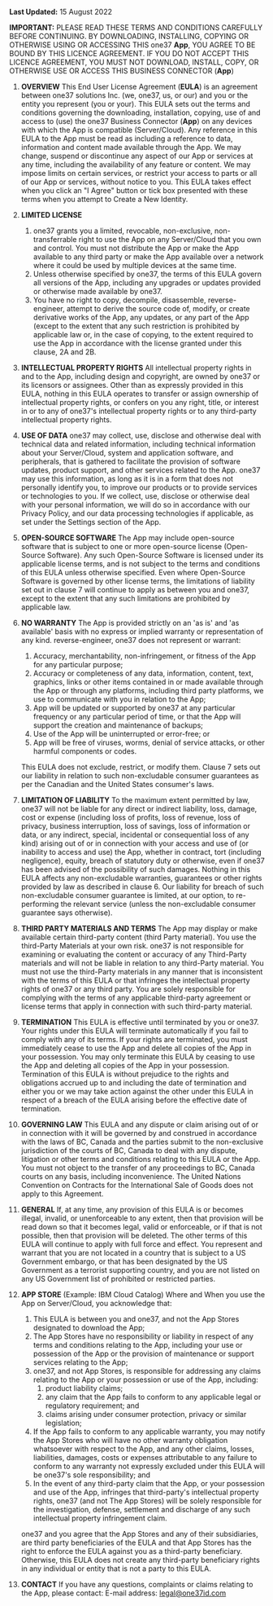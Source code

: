 **Last Updated:** 15 August 2022

**IMPORTANT:**
PLEASE READ THESE TERMS AND CONDITIONS CAREFULLY BEFORE CONTINUING. BY DOWNLOADING, INSTALLING, COPYING OR OTHERWISE USING OR ACCESSING THIS one37 **App**, YOU AGREE TO BE BOUND BY THIS LICENCE AGREEMENT. IF YOU DO NOT ACCEPT THIS LICENCE AGREEMENT, YOU MUST NOT DOWNLOAD, INSTALL, COPY, OR OTHERWISE USE OR ACCESS THIS BUSINESS CONNECTOR (**App**)

1. **OVERVIEW**
This End User License Agreement (**EULA**) is an agreement between one37 solutions Inc. (we, one37, us, or our) and you or the entity you represent (you or your).
This EULA sets out the terms and conditions governing the downloading, installation, copying, use of and access to (use) the one37 Business Connector (**App**) on any devices with which the App is compatible (Server/Cloud). Any reference in this EULA to the App must be read as including a reference to data, information and content made available through the App.
We may change, suspend or discontinue any aspect of our App or services at any time, including the availability of any feature or content. We may impose limits on certain services, or restrict your access to parts or all of our App or services, without notice to you.
This EULA takes effect when you click an "I Agree" button or tick box presented with these terms when you attempt to Create a New Identity.
2. **LIMITED LICENSE**
   1. one37 grants you a limited, revocable, non-exclusive, non-transferrable right to use the App on any Server/Cloud that you own and control. You must not distribute the App or make the App available to any third party or make the App available over a network where it could be used by multiple devices at the same time.
   2. Unless otherwise specified by one37, the terms of this EULA govern all versions of the App, including any upgrades or updates provided or otherwise made available by one37.
   3. You have no right to copy, decompile, disassemble, reverse-engineer, attempt to derive the source code of, modify, or create derivative works of the App, any updates, or any part of the App (except to the extent that any such restriction is prohibited by applicable law or, in the case of copying, to the extent required to use the App in accordance with the license granted under this clause, 2A and 2B.

3. **INTELLECTUAL PROPERTY RIGHTS**
All intellectual property rights in and to the App, including design and copyright, are owned by one37 or its licensors or assignees. Other than as expressly provided in this EULA, nothing in this EULA operates to transfer or assign ownership of intellectual property rights, or confers on you any right, title, or interest in or to any of one37's intellectual property rights or to any third-party intellectual property rights.

4. **USE OF DATA**
one37 may collect, use, disclose and otherwise deal with technical data and related information, including technical information about your Server/Cloud, system and application software, and peripherals, that is gathered to facilitate the provision of software updates, product support, and other services related to the App. one37 may use this information, as long as it is in a form that does not personally identify you, to improve our products or to provide services or technologies to you.
If we collect, use, disclose or otherwise deal with your personal information, we will do so in accordance with our Privacy Policy, and our data processing technologies if applicable, as set under the Settings section of the App.

5. **OPEN-SOURCE SOFTWARE**
The App may include open-source software that is subject to one or more open-source license (Open-Source Software). Any such Open-Source Software is licensed under its applicable license terms, and is not subject to the terms and conditions of this EULA unless otherwise specified.
Even where Open-Source Software is governed by other license terms, the limitations of liability set out in clause 7 will continue to apply as between you and one37, except to the extent that any such limitations are prohibited by applicable law.

6. **NO WARRANTY**
The App is provided strictly on an 'as is' and 'as available' basis with no express or implied warranty or representation of any kind. reverse-engineer, one37 does not represent or warrant:
   1. Accuracy, merchantability, non-infringement, or fitness of the App for any particular purpose;
   2. Accuracy or completeness of any data, information, content, text, graphics, links or other items contained in or made available through the App or through any platforms, including third party platforms, we use to communicate with you in relation to the App;
   3. App will be updated or supported by one37 at any particular frequency or any particular period of time, or that the App will support the creation and maintenance of backups;
   4. Use of the App will be uninterrupted or error-free; or
   5. App will be free of viruses, worms, denial of service attacks, or other harmful components or codes.

    This EULA does not exclude, restrict, or modify them. Clause 7 sets out our liability in relation to such non-excludable consumer guarantees as per the Canadian and the United States consumer's laws.

7. **LIMITATION OF LIABILITY**
To the maximum extent permitted by law, one37 will not be liable for any direct or indirect liability, loss, damage, cost or expense (including loss of profits, loss of revenue, loss of privacy, business interruption, loss of savings, loss of information or data, or any indirect, special, incidental or consequential loss of any kind) arising out of or in connection with your access and use of (or inability to access and use) the App, whether in contract, tort (including negligence), equity, breach of statutory duty or otherwise, even if one37 has been advised of the possibility of such damages.
Nothing in this EULA affects any non-excludable warranties, guarantees or other rights provided by law as described in clause 6. Our liability for breach of such non-excludable consumer guarantee is limited, at our option, to re-performing the relevant service (unless the non-excludable consumer guarantee says otherwise).

8. **THIRD PARTY MATERIALS AND TERMS**
The App may display or make available certain third-party content (third Party material). You use the third-Party Materials at your own risk. one37 is not responsible for examining or evaluating the content or accuracy of any Third-Party materials and will not be liable in relation to any third-Party material. You must not use the third-Party materials in any manner that is inconsistent with the terms of this EULA or that infringes the intellectual property rights of one37 or any third party.
You are solely responsible for complying with the terms of any applicable third-party agreement or license terms that apply in connection with such third-party material.

9. **TERMINATION**
This EULA is effective until terminated by you or one37. Your rights under this EULA will terminate automatically if you fail to comply with any of its terms. If your rights are terminated, you must immediately cease to use the App and delete all copies of the App in your possession.
You may only terminate this EULA by ceasing to use the App and deleting all copies of the App in your possession.
Termination of this EULA is without prejudice to the rights and obligations accrued up to and including the date of termination and either you or we may take action against the other under this EULA in respect of a breach of the EULA arising before the effective date of termination.

10. **GOVERNING LAW**
This EULA and any dispute or claim arising out of or in connection with it will be governed by and construed in accordance with the laws of BC, Canada and the parties submit to the non-exclusive jurisdiction of the courts of BC, Canada to deal with any dispute, litigation or other terms and conditions relating to this EULA or the App.
You must not object to the transfer of any proceedings to BC, Canada courts on any basis, including inconvenience. The United Nations Convention on Contracts for the International Sale of Goods does not apply to this Agreement.

11. **GENERAL**
If, at any time, any provision of this EULA is or becomes illegal, invalid, or unenforceable to any extent, then that provision will be read down so that it becomes legal, valid or enforceable, or if that is not possible, then that provision will be deleted. The other terms of this EULA will continue to apply with full force and effect.
You represent and warrant that you are not located in a country that is subject to a US Government embargo, or that has been designated by the US Government as a terrorist supporting country, and you are not listed on any US Government list of prohibited or restricted parties.

12. **APP STORE** (Example: IBM Cloud Catalog)
Where and When you use the App on Server/Cloud, you acknowledge that:
    1. This EULA is between you and one37, and not the App Stores designated to download the App;
    2. The App Stores have no responsibility or liability in respect of any terms and conditions relating to the App, including your use or possession of the App or the provision of maintenance or support services relating to the App;
    3. one37, and not App Stores, is responsible for addressing any claims relating to the App or your possession or use of the App, including:
       1. product liability claims;
       2. any claim that the App fails to conform to any applicable legal or regulatory requirement; and
       3. claims arising under consumer protection, privacy or similar legislation;
    4. If the App fails to conform to any applicable warranty, you may notify the App Stores who will have no other warranty obligation whatsoever with respect to the App, and any other claims, losses, liabilities, damages, costs or expenses attributable to any failure to conform to any warranty not expressly excluded under this EULA will be one37's sole responsibility; and
    5. In the event of any third-party claim that the App, or your possession and use of the App, infringes that third-party's intellectual property rights, one37 (and not The App Stores) will be solely responsible for the investigation, defense, settlement and discharge of any such intellectual property infringement claim.

    one37 and you agree that the App Stores and any of their subsidiaries, are third party beneficiaries of the EULA and that App Stores has the right to enforce the EULA against you as a third-party beneficiary. Otherwise, this EULA does not create any third-party beneficiary rights in any individual or entity that is not a party to this EULA.

13. **CONTACT**
If you have any questions, complaints or claims relating to the App, please contact: E-mail address: legal@one37id.com
